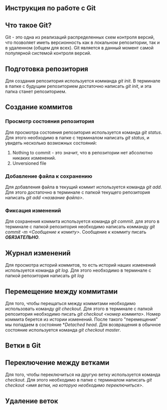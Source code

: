 
## Инструкция по работе с Git

## Что такое Git?
Git - это одна из реализаций распределенных схем контроля версий, что позволяет иметь версионность как в локальном репозитории, так и в удаленном (общем для всех). Git является в данный момент самой популярной системой контроля версий.

## Подготовка репозитория
Для создания репозитория используется комманда *git init*. В терминале в папке с будущим репозиторием достаточно написать *git init*, и эта папка станет репозиторием.

## Создание коммитов

### Просмотр состояния репозитория
Для просмотра состояния репозитория используется команда *git status*. Для этого необходимо в папке с терминалом написать *git status*, и увидеть несколько возможных состояний:
1. Nothing to commit - это значит, что в репозитории нет абсолютно никаких изменений.
2. Unversioned file

### Добавление файла к сохранению
Для добавления файла в текущий коммит используется команда *git add*. Для этого достаточно в терминале с папкой текущего репозитория написать *git add <название файла>*.

###  Фиксация изменений
Для сохранения коммита используется команда *git commit*. для этого в терминале с папкой репозитория необходимо написать комманду *git commit -m <Cообщение к комиту>*. Сообщение к коммиту писать ***ОБЯЗАТЕЛЬНО***.

## Журнал изменений
Для просмотра историй коммитов, то есть историй наших изменений используется команда *git log*. Для этого необходимо в терминале с папкой репозитория написать *git log*

## Перемещение между коммитами
Для того, чтобы перещаться между коммитами необходимо использовать команду *git checkout*. Для этого в терминале с папкой репозитория необходимо писать *git checkout <номер коммита>*. Номер коммита берется из истории изменений. После такого "перемещения" мы попадаем в состояние **Detached head*. Для возвращения в обычное состояние используется команда *git checkout master*.

## Ветки в Git

## Переключение между ветками
Для того, чтобы переключиться на другую ветку используется команда *checkout*. Для этого необходимо в папке с терминалом написать *git checkout <имя ветки, на которую необходимо переключиться>*.

## Удаление веток